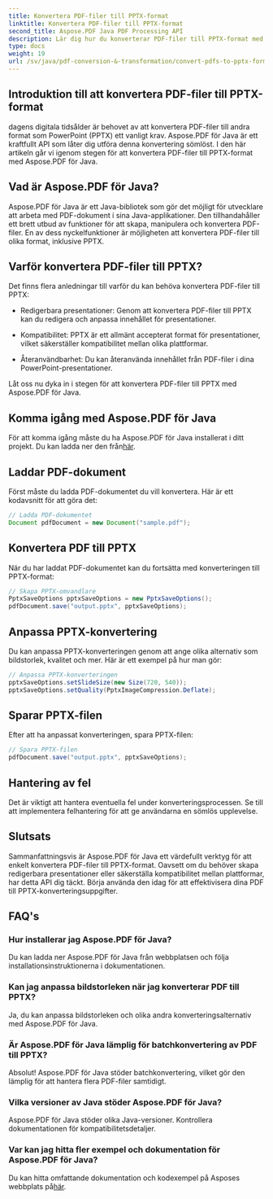 ```yaml
---
title: Konvertera PDF-filer till PPTX-format
linktitle: Konvertera PDF-filer till PPTX-format
second_title: Aspose.PDF Java PDF Processing API
description: Lär dig hur du konverterar PDF-filer till PPTX-format med Aspose.PDF för Java. Steg-för-steg guide med kodexempel för sömlös konvertering.
type: docs
weight: 19
url: /sv/java/pdf-conversion-&-transformation/convert-pdfs-to-pptx-format/
---
```


## Introduktion till att konvertera PDF-filer till PPTX-format

dagens digitala tidsålder är behovet av att konvertera PDF-filer till andra format som PowerPoint (PPTX) ett vanligt krav. Aspose.PDF för Java är ett kraftfullt API som låter dig utföra denna konvertering sömlöst. I den här artikeln går vi igenom stegen för att konvertera PDF-filer till PPTX-format med Aspose.PDF för Java.

## Vad är Aspose.PDF för Java?

Aspose.PDF för Java är ett Java-bibliotek som gör det möjligt för utvecklare att arbeta med PDF-dokument i sina Java-applikationer. Den tillhandahåller ett brett utbud av funktioner för att skapa, manipulera och konvertera PDF-filer. En av dess nyckelfunktioner är möjligheten att konvertera PDF-filer till olika format, inklusive PPTX.

## Varför konvertera PDF-filer till PPTX?

Det finns flera anledningar till varför du kan behöva konvertera PDF-filer till PPTX:

- Redigerbara presentationer: Genom att konvertera PDF-filer till PPTX kan du redigera och anpassa innehållet för presentationer.

- Kompatibilitet: PPTX är ett allmänt accepterat format för presentationer, vilket säkerställer kompatibilitet mellan olika plattformar.

- Återanvändbarhet: Du kan återanvända innehållet från PDF-filer i dina PowerPoint-presentationer.

Låt oss nu dyka in i stegen för att konvertera PDF-filer till PPTX med Aspose.PDF för Java.

## Komma igång med Aspose.PDF för Java

 För att komma igång måste du ha Aspose.PDF för Java installerat i ditt projekt. Du kan ladda ner den från[här](https://releases.aspose.com/pdf/java/).

## Laddar PDF-dokument

Först måste du ladda PDF-dokumentet du vill konvertera. Här är ett kodavsnitt för att göra det:

```java
// Ladda PDF-dokumentet
Document pdfDocument = new Document("sample.pdf");
```

## Konvertera PDF till PPTX

När du har laddat PDF-dokumentet kan du fortsätta med konverteringen till PPTX-format:

```java
// Skapa PPTX-omvandlare
PptxSaveOptions pptxSaveOptions = new PptxSaveOptions();
pdfDocument.save("output.pptx", pptxSaveOptions);
```

## Anpassa PPTX-konvertering

Du kan anpassa PPTX-konverteringen genom att ange olika alternativ som bildstorlek, kvalitet och mer. Här är ett exempel på hur man gör:

```java
// Anpassa PPTX-konverteringen
pptxSaveOptions.setSlideSize(new Size(720, 540));
pptxSaveOptions.setQuality(PptxImageCompression.Deflate);
```

## Sparar PPTX-filen

Efter att ha anpassat konverteringen, spara PPTX-filen:

```java
// Spara PPTX-filen
pdfDocument.save("output.pptx", pptxSaveOptions);
```

## Hantering av fel

Det är viktigt att hantera eventuella fel under konverteringsprocessen. Se till att implementera felhantering för att ge användarna en sömlös upplevelse.

## Slutsats

Sammanfattningsvis är Aspose.PDF för Java ett värdefullt verktyg för att enkelt konvertera PDF-filer till PPTX-format. Oavsett om du behöver skapa redigerbara presentationer eller säkerställa kompatibilitet mellan plattformar, har detta API dig täckt. Börja använda den idag för att effektivisera dina PDF till PPTX-konverteringsuppgifter.

## FAQ's

### Hur installerar jag Aspose.PDF för Java?

Du kan ladda ner Aspose.PDF för Java från webbplatsen och följa installationsinstruktionerna i dokumentationen.

### Kan jag anpassa bildstorleken när jag konverterar PDF till PPTX?

Ja, du kan anpassa bildstorleken och olika andra konverteringsalternativ med Aspose.PDF för Java.

### Är Aspose.PDF för Java lämplig för batchkonvertering av PDF till PPTX?

Absolut! Aspose.PDF för Java stöder batchkonvertering, vilket gör den lämplig för att hantera flera PDF-filer samtidigt.

### Vilka versioner av Java stöder Aspose.PDF för Java?

Aspose.PDF för Java stöder olika Java-versioner. Kontrollera dokumentationen för kompatibilitetsdetaljer.

### Var kan jag hitta fler exempel och dokumentation för Aspose.PDF för Java?

 Du kan hitta omfattande dokumentation och kodexempel på Asposes webbplats på[här](https://reference.aspose.com/pdf/java/).